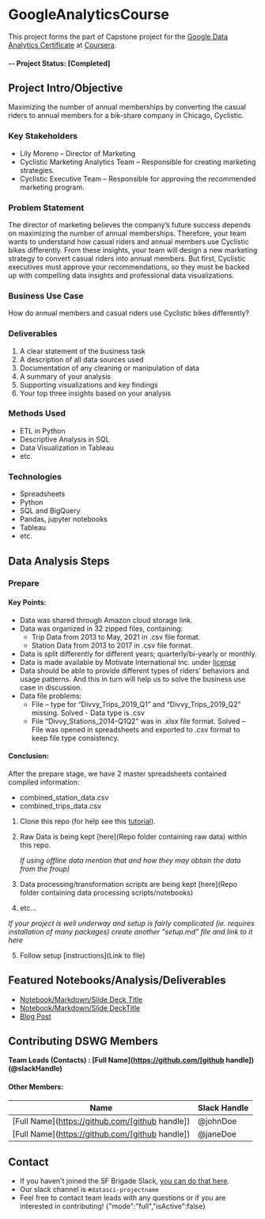 # GoogleAnalyticsCourse
This project forms the part of Capstone project for the [Google Data Analytics Certificate](https://grow.google/dataanalytics/#?modal_active=none) at [Coursera](https://www.coursera.org/).

#### -- Project Status: [Completed]

## Project Intro/Objective
Maximizing the number of annual memberships by converting the casual riders to annual members for a bik-share company in Chicago, Cyclistic.

### Key Stakeholders
* Lily Moreno – Director of Marketing
* Cyclistic Marketing Analytics Team – Responsible for creating marketing strategies.
* Cyclistic Executive Team – Responsible for approving the recommended marketing program.

### Problem Statement
The director of marketing believes the company’s future success depends on maximizing the number of annual memberships. Therefore, your team wants to understand how casual riders and annual members use Cyclistic bikes differently. From these insights, your team will design a new marketing strategy to convert casual riders into annual members. But first, Cyclistic executives must approve your recommendations, so they must be backed up with compelling data insights and professional data visualizations.

### Business Use Case
How do annual members and casual riders use Cyclistic bikes differently? 

### Deliverables
1.	A clear statement of the business task 
2.	A description of all data sources used 
3.	Documentation of any cleaning or manipulation of data 
4.	A summary of your analysis 
5.	Supporting visualizations and key findings
6.	Your  top  three  insights  based  on  your  analysis


### Methods Used
* ETL in Python
* Descriptive Analysis in SQL
* Data Visualization in Tableau
* etc.

### Technologies
* Spreadsheets
* Python
* SQL and BigQuery
* Pandas, jupyter notebooks
* Tableau
* etc. 

## Data Analysis Steps

### Prepare
#### Key Points:
* Data was shared through Amazon cloud storage link.
* Data was organized in 32 zipped files, containing:
  - Trip Data from 2013 to May, 2021 in .csv file format.
  - Station Data from 2013 to 2017 in .csv file format.
* Data is split differently for different years; quarterly/bi-yearly or monthly.
* Data is made available by Motivate International Inc. under [license](https://www.divvybikes.com/data-license-agreement)
* Data should be able to provide different types of riders’ behaviors and usage patterns. And this in turn will help us to solve the business use case in discussion.
* Data file problems:
  - File – type for “Divvy_Trips_2019_Q1” and “Divvy_Trips_2019_Q2” missing.
    Solved - Data type is .csv
  - File “Divvy_Stations_2014-Q1Q2” was in .xlsx file format. 
    Solved – File was opened in spreadsheets and exported to .csv format to keep file type consistency.

#### Conclusion:
After the prepare stage, we have 2 master spreadsheets contained compiled information:
* combined_station_data.csv
* combined_trips_data.csv


1. Clone this repo (for help see this [tutorial](https://help.github.com/articles/cloning-a-repository/)).
2. Raw Data is being kept [here](Repo folder containing raw data) within this repo.

    *If using offline data mention that and how they may obtain the data from the froup)*
    
3. Data processing/transformation scripts are being kept [here](Repo folder containing data processing scripts/notebooks)
4. etc...

*If your project is well underway and setup is fairly complicated (ie. requires installation of many packages) create another "setup.md" file and link to it here*  

5. Follow setup [instructions](Link to file)

## Featured Notebooks/Analysis/Deliverables
* [Notebook/Markdown/Slide Deck Title](link)
* [Notebook/Markdown/Slide DeckTitle](link)
* [Blog Post](link)


## Contributing DSWG Members

**Team Leads (Contacts) : [Full Name](https://github.com/[github handle])(@slackHandle)**

#### Other Members:

|Name     |  Slack Handle   | 
|---------|-----------------|
|[Full Name](https://github.com/[github handle])| @johnDoe        |
|[Full Name](https://github.com/[github handle]) |     @janeDoe    |

## Contact
* If you haven't joined the SF Brigade Slack, [you can do that here](http://c4sf.me/slack).  
* Our slack channel is `#datasci-projectname`
* Feel free to contact team leads with any questions or if you are interested in contributing!
{"mode":"full","isActive":false}